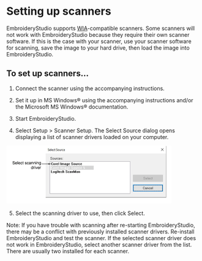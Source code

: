 # Setting up scanners

EmbroideryStudio supports [WIA](../../glossary/glossary)\-compatible scanners. Some scanners will not work with EmbroideryStudio because they require their own scanner software. If this is the case with your scanner, use your scanner software for scanning, save the image to your hard drive, then load the image into EmbroideryStudio.

## To set up scanners...

1. Connect the scanner using the accompanying instructions.

2. Set it up in MS Windows® using the accompanying instructions and/or the Microsoft MS Windows® documentation.

3. Start EmbroideryStudio.

4. Select Setup > Scanner Setup. The Select Source dialog opens displaying a list of scanner drivers loaded on your computer.

![SelectSourceScanner.png](assets/SelectSourceScanner.png)

5. Select the scanning driver to use, then click Select.

Note: If you have trouble with scanning after re-starting EmbroideryStudio, there may be a conflict with previously installed scanner drivers. Re-install EmbroideryStudio and test the scanner. If the selected scanner driver does not work in EmbroideryStudio, select another scanner driver from the list. There are usually two installed for each scanner.
